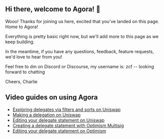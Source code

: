 ## Hi there, welcome to Agora! 👋

<!--

**Here are some ideas to get you started:**

🙋‍♀️ A short introduction - what is your organization all about?
🌈 Contribution guidelines - how can the community get involved?
👩‍💻 Useful resources - where can the community find your docs? Is there anything else the community should know?
🍿 Fun facts - what does your team eat for breakfast?
🧙 Remember, you can do mighty things with the power of [Markdown](https://docs.github.com/github/writing-on-github/getting-started-with-writing-and-formatting-on-github/basic-writing-and-formatting-syntax)
-->

Wooo! Thanks for joining us here, excited that you've landed on this page. Home to Agora!

Everything is pretty basic right now, but we'll add more to this page as we keep building.

In the meantime, if you have any questions, feedback, feature requests, we'd love to hear from you!

Feel free to dm on Discord or Discourse, my username is: zcf -- looking forward to chatting

Cheers,
Charlie

## Video guides on using Agora
- [Exploring delegates via filters and sorts on Uniswap](https://www.loom.com/share/0a5add5f87a64a3bb8c112831c65ff95)
- [Making a delegation on Uniswap](https://www.loom.com/share/956db60e415d421b86a04917ea01bf85)
- [Editing your delegate statement on Uniswap](https://www.loom.com/share/3556e5bf0d5b4766b89347baa35babb7)
- [Creating a delegate statement with Optimism Multisig](https://www.loom.com/share/4833b161f3514e82adbf8d5445eb3cb6)
- [Editing your delegate statement on Optimism](https://www.loom.com/share/03162cea104243f9872915e1d6335a8f?sid=d6b79f89-5334-461f-97e5-365fac886cb8)
